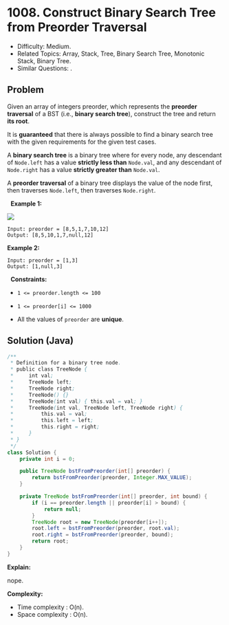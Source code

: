 # 1008. Construct Binary Search Tree from Preorder Traversal

- Difficulty: Medium.
- Related Topics: Array, Stack, Tree, Binary Search Tree, Monotonic Stack, Binary Tree.
- Similar Questions: .

## Problem

Given an array of integers preorder, which represents the **preorder traversal** of a BST (i.e., **binary search tree**), construct the tree and return **its root**.

It is **guaranteed** that there is always possible to find a binary search tree with the given requirements for the given test cases.

A **binary search tree** is a binary tree where for every node, any descendant of ```Node.left``` has a value **strictly less than** ```Node.val```, and any descendant of ```Node.right``` has a value **strictly greater than** ```Node.val```.

A **preorder traversal** of a binary tree displays the value of the node first, then traverses ```Node.left```, then traverses ```Node.right```.

 
**Example 1:**

![](https://assets.leetcode.com/uploads/2019/03/06/1266.png)

```
Input: preorder = [8,5,1,7,10,12]
Output: [8,5,10,1,7,null,12]
```

**Example 2:**

```
Input: preorder = [1,3]
Output: [1,null,3]
```

 
**Constraints:**


	
- ```1 <= preorder.length <= 100```
	
- ```1 <= preorder[i] <= 1000```
	
- All the values of ```preorder``` are **unique**.



## Solution (Java)

```java
/**
 * Definition for a binary tree node.
 * public class TreeNode {
 *     int val;
 *     TreeNode left;
 *     TreeNode right;
 *     TreeNode() {}
 *     TreeNode(int val) { this.val = val; }
 *     TreeNode(int val, TreeNode left, TreeNode right) {
 *         this.val = val;
 *         this.left = left;
 *         this.right = right;
 *     }
 * }
 */
class Solution {
    private int i = 0;

    public TreeNode bstFromPreorder(int[] preorder) {
        return bstFromPreorder(preorder, Integer.MAX_VALUE);
    }

    private TreeNode bstFromPreorder(int[] preorder, int bound) {
        if (i == preorder.length || preorder[i] > bound) {
            return null;
        }
        TreeNode root = new TreeNode(preorder[i++]);
        root.left = bstFromPreorder(preorder, root.val);
        root.right = bstFromPreorder(preorder, bound);
        return root;
    }
}
```

**Explain:**

nope.

**Complexity:**

* Time complexity : O(n).
* Space complexity : O(n).
